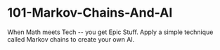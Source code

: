 101-Markov-Chains-And-AI
========================

When Math meets Tech -- you get Epic Stuff.   Apply a simple technique called Markov chains to create your own AI.
